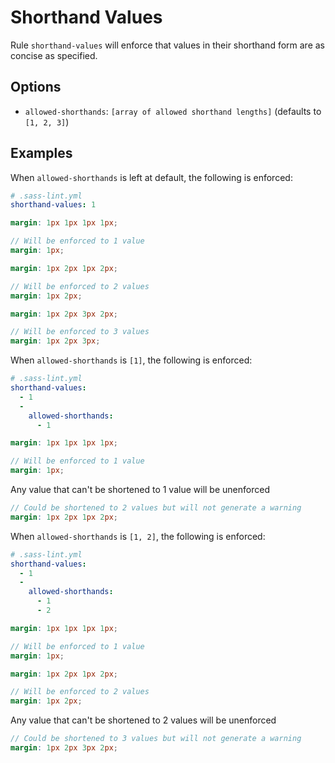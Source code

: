 # Shorthand Values

Rule `shorthand-values` will enforce that values in their shorthand form are as concise as specified.

## Options

* `allowed-shorthands`: `[array of allowed shorthand lengths]` (defaults to `[1, 2, 3]`)

## Examples

When `allowed-shorthands` is left at default, the following is enforced:

```yml
# .sass-lint.yml
shorthand-values: 1
```

```scss
margin: 1px 1px 1px 1px;

// Will be enforced to 1 value
margin: 1px;
```
```scss
margin: 1px 2px 1px 2px;

// Will be enforced to 2 values
margin: 1px 2px;
```
```scss
margin: 1px 2px 3px 2px;

// Will be enforced to 3 values
margin: 1px 2px 3px;
```

When `allowed-shorthands` is `[1]`, the following is enforced:

```yml
# .sass-lint.yml
shorthand-values:
  - 1
  -
    allowed-shorthands:
      - 1
```

```scss
margin: 1px 1px 1px 1px;

// Will be enforced to 1 value
margin: 1px;
```

Any value that can't be shortened to 1 value will be unenforced
```scss
// Could be shortened to 2 values but will not generate a warning
margin: 1px 2px 1px 2px;
```

When `allowed-shorthands` is `[1, 2]`, the following is enforced:

```yml
# .sass-lint.yml
shorthand-values:
  - 1
  -
    allowed-shorthands:
      - 1
      - 2
```

```scss
margin: 1px 1px 1px 1px;

// Will be enforced to 1 value
margin: 1px;
```

```scss
margin: 1px 2px 1px 2px;

// Will be enforced to 2 values
margin: 1px 2px;
```

Any value that can't be shortened to 2 values will be unenforced
```scss
// Could be shortened to 3 values but will not generate a warning
margin: 1px 2px 3px 2px;
```

